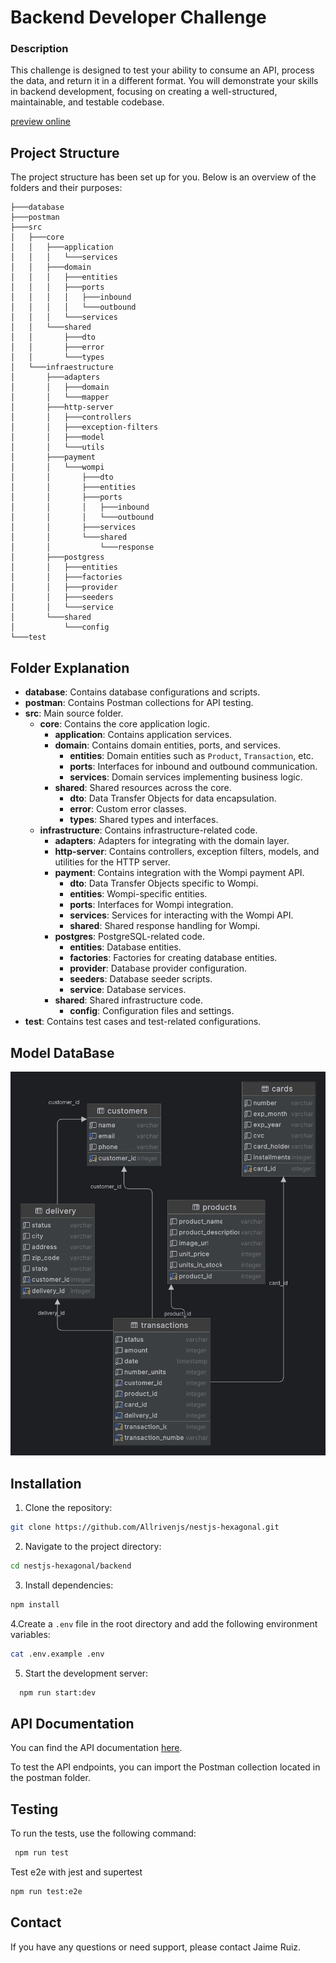 # Backend Developer Challenge

### Description

This challenge is designed to test your ability to consume an API, process the data, and return it in a different
format. You will demonstrate your skills in backend development, focusing on creating a well-structured, maintainable,
and testable codebase.

[preview online](https://backend.audiotranscription.cc/api-docs)

## Project Structure

The project structure has been set up for you. Below is an overview of the folders and their purposes:

```
├───database
├───postman
├───src
│   ├───core
│   │   ├───application
│   │   │   └───services
│   │   ├───domain
│   │   │   ├───entities
│   │   │   ├───ports
│   │   │   │   ├───inbound
│   │   │   │   └───outbound
│   │   │   └───services
│   │   └───shared
│   │       ├───dto
│   │       ├───error
│   │       └───types
│   └───infraestructure
│       ├───adapters
│       │   ├───domain
│       │   └───mapper
│       ├───http-server
│       │   ├───controllers
│       │   ├───exception-filters
│       │   ├───model
│       │   └───utils
│       ├───payment
│       │   └───wompi
│       │       ├───dto
│       │       ├───entities
│       │       ├───ports
│       │       │   ├───inbound
│       │       │   └───outbound
│       │       ├───services
│       │       └───shared
│       │           └───response
│       ├───postgress
│       │   ├───entities
│       │   ├───factories
│       │   ├───provider
│       │   ├───seeders
│       │   └───service
│       └───shared
│           └───config
└───test
```

## Folder Explanation

- **database**: Contains database configurations and scripts.
- **postman**: Contains Postman collections for API testing.
- **src**: Main source folder.
    - **core**: Contains the core application logic.
        - **application**: Contains application services.
        - **domain**: Contains domain entities, ports, and services.
            - **entities**: Domain entities such as `Product`, `Transaction`, etc.
            - **ports**: Interfaces for inbound and outbound communication.
            - **services**: Domain services implementing business logic.
        - **shared**: Shared resources across the core.
            - **dto**: Data Transfer Objects for data encapsulation.
            - **error**: Custom error classes.
            - **types**: Shared types and interfaces.
    - **infrastructure**: Contains infrastructure-related code.
        - **adapters**: Adapters for integrating with the domain layer.
        - **http-server**: Contains controllers, exception filters, models, and utilities for the HTTP server.
        - **payment**: Contains integration with the Wompi payment API.
            - **dto**: Data Transfer Objects specific to Wompi.
            - **entities**: Wompi-specific entities.
            - **ports**: Interfaces for Wompi integration.
            - **services**: Services for interacting with the Wompi API.
            - **shared**: Shared response handling for Wompi.
        - **postgres**: PostgreSQL-related code.
            - **entities**: Database entities.
            - **factories**: Factories for creating database entities.
            - **provider**: Database provider configuration.
            - **seeders**: Database seeder scripts.
            - **service**: Database services.
        - **shared**: Shared infrastructure code.
            - **config**: Configuration files and settings.
- **test**: Contains test cases and test-related configurations.

## Model DataBase
![alt text](./img/Database.png)

## Installation

1. Clone the repository: 
```sh
git clone https://github.com/Allrivenjs/nestjs-hexagonal.git
```
2. Navigate to the project directory: 
```sh 
cd nestjs-hexagonal/backend
```
3. Install dependencies: 
```sh 
npm install 
```
4.Create a `.env` file in the root directory and add the following environment variables: 
```sh 
cat .env.example .env
```
5. Start the development server: 
```bash 
  npm run start:dev
```

## API Documentation
You can find the API documentation [here](https://documenter.getpostman.com/view/16480692/2sA3rwMuDJ).

To test the API endpoints, you can import the Postman collection located in the postman folder.

## Testing
To run the tests, use the following command:

```sh 
 npm run test
```

Test e2e with jest and supertest
```sh
npm run test:e2e
```

## Contact 
If you have any questions or need support, please contact Jaime Ruiz.

